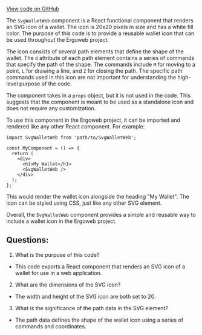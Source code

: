 [View code on GitHub](https://github.com/ergoplatform/ergoweb/components/icons/WalletWeb.js)

The `SvgWalletWeb` component is a React functional component that renders an SVG icon of a wallet. The icon is 20x20 pixels in size and has a white fill color. The purpose of this code is to provide a reusable wallet icon that can be used throughout the Ergoweb project.

The icon consists of several path elements that define the shape of the wallet. The `d` attribute of each path element contains a series of commands that specify the path of the shape. The commands include `M` for moving to a point, `L` for drawing a line, and `Z` for closing the path. The specific path commands used in this icon are not important for understanding the high-level purpose of the code.

The component takes in a `props` object, but it is not used in the code. This suggests that the component is meant to be used as a standalone icon and does not require any customization.

To use this component in the Ergoweb project, it can be imported and rendered like any other React component. For example:

```
import SvgWalletWeb from 'path/to/SvgWalletWeb';

const MyComponent = () => {
  return (
    <div>
      <h1>My Wallet</h1>
      <SvgWalletWeb />
    </div>
  );
};
```

This would render the wallet icon alongside the heading "My Wallet". The icon can be styled using CSS, just like any other SVG element.

Overall, the `SvgWalletWeb` component provides a simple and reusable way to include a wallet icon in the Ergoweb project.
## Questions: 
 1. What is the purpose of this code?
- This code exports a React component that renders an SVG icon of a wallet for use in a web application.

2. What are the dimensions of the SVG icon?
- The width and height of the SVG icon are both set to 20.

3. What is the significance of the path data in the SVG element?
- The path data defines the shape of the wallet icon using a series of commands and coordinates.